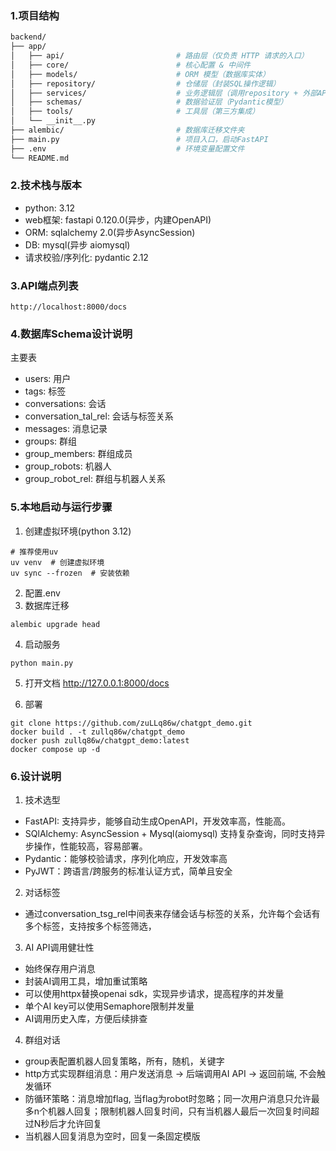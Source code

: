 ### 1.项目结构
``` bash
backend/
├── app/
│   ├── api/                         # 路由层（仅负责 HTTP 请求的入口）
│   ├── core/                        # 核心配置 & 中间件
│   ├── models/                      # ORM 模型（数据库实体）
│   ├── repository/                  # 仓储层（封装SQL操作逻辑）
│   ├── services/                    # 业务逻辑层（调用repository + 外部API）
│   ├── schemas/                     # 数据验证层（Pydantic模型）
│   ├── tools/                       # 工具层（第三方集成）
│   └── __init__.py
├── alembic/                         # 数据库迁移文件夹
├── main.py                          # 项目入口，启动FastAPI
├── .env                             # 环境变量配置文件
└── README.md
```

### 2.技术栈与版本

- python: 3.12
- web框架: fastapi 0.120.0(异步，内建OpenAPI)
- ORM: sqlalchemy 2.0(异步AsyncSession)
- DB: mysql(异步 aiomysql)
- 请求校验/序列化: pydantic 2.12

### 3.API端点列表
```
http://localhost:8000/docs
```

### 4.数据库Schema设计说明
主要表

- users: 用户
- tags: 标签
- conversations: 会话
- conversation_tal_rel: 会话与标签关系
- messages: 消息记录
- groups: 群组
- group_members: 群组成员
- group_robots: 机器人
- group_robot_rel: 群组与机器人关系

### 5.本地启动与运行步骤

1. 创建虚拟环境(python 3.12)
```shell
# 推荐使用uv
uv venv  # 创建虚拟环境
uv sync --frozen  # 安装依赖
```
2. 配置.env
3. 数据库迁移
```shell
alembic upgrade head 
```
4. 启动服务
```shell
python main.py 
```
5. 打开文档
http://127.0.0.1:8000/docs

6. 部署
```shell
git clone https://github.com/zuLLq86w/chatgpt_demo.git
docker build . -t zullq86w/chatgpt_demo
docker push zullq86w/chatgpt_demo:latest
docker compose up -d
```

### 6.设计说明

1. 技术选型
- FastAPI: 支持异步，能够自动生成OpenAPI，开发效率高，性能高。
- SQlAlchemy: AsyncSession + Mysql(aiomysql) 支持复杂查询，同时支持异步操作，性能较高，容易部署。
- Pydantic：能够校验请求，序列化响应，开发效率高
- PyJWT：跨语言/跨服务的标准认证方式，简单且安全

2. 对话标签
- 通过conversation_tsg_rel中间表来存储会话与标签的关系，允许每个会话有多个标签，支持按多个标签筛选，

3. AI API调用健壮性
- 始终保存用户消息
- 封装AI调用工具，增加重试策略
- 可以使用httpx替换openai sdk，实现异步请求，提高程序的并发量
- 单个AI key可以使用Semaphore限制并发量
- AI调用历史入库，方便后续排查

4. 群组对话
- group表配置机器人回复策略，所有，随机，关键字
- http方式实现群组消息：用户发送消息 -> 后端调用AI API -> 返回前端, 不会触发循环
- 防循环策略：消息增加flag, 当flag为robot时忽略；同一次用户消息只允许最多n个机器人回复；限制机器人回复时间，只有当机器人最后一次回复时间超过N秒后才允许回复
- 当机器人回复消息为空时，回复一条固定模版